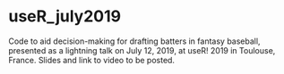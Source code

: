 # useR_july2019

Code to aid decision-making for drafting batters in fantasy baseball, presented as a lightning talk on July 12, 2019, at useR! 2019 in Toulouse, France. Slides and link to video to be posted. 